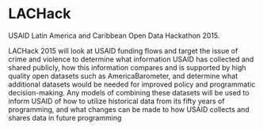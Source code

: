 # LACHack
USAID Latin America and Caribbean Open Data Hackathon 2015.

LACHack 2015 will look at USAID funding flows and target the issue of crime and violence to determine what information USAID has collected and shared publicly, how this information compares and is supported by high quality open datasets such as AmericaBarometer, and determine what additional datasets would be needed for improved policy and programmatic decision-making. Any models of combining these datasets will be used to inform USAID of how to utilize historical data from its fifty years of programming, and what changes can be made to how USAID collects and shares data in future programming
